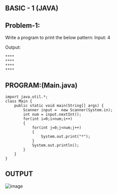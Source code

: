 ## BASIC - 1 (JAVA)
## Problem-1:
Write a program to print the below pattern:
Input: 4

Output:
```
****
****
****
****
```

## PROGRAM:(Main.java)
```
import java.util.*;
class Main {
    public static void main(String[] args) {
        Scanner input =  new Scanner(System.in);
        int num = input.nextInt();
        for(int i=0;i<num;i++)
        {
            for(int j=0;j<num;j++)
            {
                System.out.print("*");
            }
            System.out.println();
        }
    }
}
```

## OUTPUT
![image](https://github.com/user-attachments/assets/b5bb0d18-ad01-4433-8960-2a1ff956a2ae)
